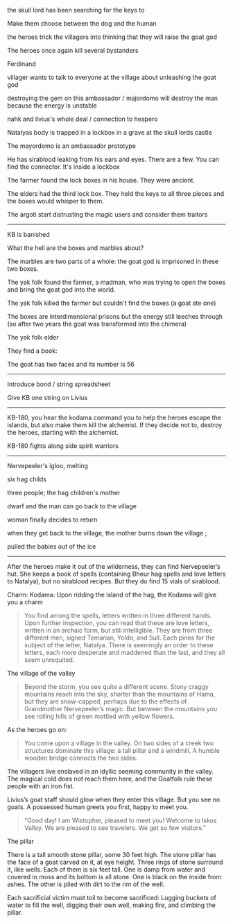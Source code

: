 


the skull lord has been searching for the keys to 

Make them choose between the dog and the human

the heroes trick the villagers into thinking that they will raise the goat god 


The heroes once again kill several bystanders 

Ferdinand 

villager wants to talk to everyone at the village about unleashing the goat god 


destroying the gem on this ambassador / majordomo will destroy the man because the energy is unstable 

nahk  and livius's whole deal / connection to hespero 

Natalyas body is trapped in a lockbox in a grave at the skull lords castle 

The mayordomo is an ambassador prototype 

He has sirablood leaking from his ears and eyes. There are a few. You can find the connector. It's inside a lockbox 

The farmer found the lock boxes in his house. They were ancient. 

The elders had the third lock box. They held the keys to all three pieces and the boxes would whisper to them. 

The argoti start distrusting the magic users and consider them traitors 

---------

KB is banished

What the hell are the boxes and marbles about? 

The marbles are two parts of a whole: the goat god is imprisoned in these two boxes. 

The yak folk found the farmer, a madman, who was trying to open the boxes and bring the goat god into the world. 

The yak folk killed the farmer but couldn't find the boxes (a goat ate one)

The boxes are interdimensional prisons but the energy still leeches through (so after two years the goat was transformed into the chimera)

The yak folk elder 

They find a book: 

The goat has two faces and its number is 56

-----
Introduce bond / string spreadsheet

Give KB one string on Livius



----

KB-180, you hear the kodama command you to help the heroes escape the islands, but also make them kill the alchemist. If they decide not to, destroy the heroes, starting with the alchemist. 


KB-180 fights along side spirit warriors 

---


Nervepeeler's igloo, melting 

six hag childs 


three people; the hag children's mother

dwarf and the man can go back to the village

woman finally decides to return



when they get back to the village, the mother burns down the village ; 

pulled the babies out of the ice 

---

After the heroes make it out of the wilderness, they can find Nervepeeler’s hut. She keeps a book of spells (containing Bheur hag spells and love letters to Natalya), but no sirablood recipes. But they do find 15 vials of sirablood. 

Charm: Kodama: Upon ridding the island of the hag, the Kodama will give you a charm 

> You find among the spells, letters written in three different hands. Upon further inspection, you can read that these are love letters, written in an archaic form, but still intelligible. They are from three different men, signed Temarian, Yoldo, and Sull. Each pines for the subject of the letter, Natalya. There is seemingly an order to these letters, each more desperate and maddened than the last, and they all seem unrequited. 

The village of the valley

> Beyond the storm, you see quite a different scene. Stony craggy mountains reach into the sky, shorter than the mountains of Hama, but they are snow-capped, perhaps due to the effects of Grandmother Nervepeeler’s magic. But between the mountains you see rolling hills of green mottled with yellow flowers. 

As the heroes go on: 

> You come upon a village in the valley. On two sides of a creek two structures dominate this village: a tall pillar and a windmill. A humble wooden bridge connects the two sides. 

The villagers live enslaved in an idyllic seeming community in the valley. The magical cold does not reach them here, and the Goatfolk rule these people with an iron fist.



Livius’s goat staff should glow when they enter this village. But you see no goats.
A possessed human greets you first, happy to meet you. 

> “Good day! I am Wistopher, pleased to meet you! Welcome to Iskos Valley. We are pleased to see travelers. We get so few visitors.”

The pillar

There is a tall smooth stone pillar, some 30 feet high. The stone pillar has the face of a goat carved on it, at eye height. Three rings of stone surround it, like wells. Each of them is six feet tall. One is damp from water and covered in moss and its bottom is all stone. One is black on the inside from ashes. The other is piled with dirt to the rim of the well. 

Each sacrificial victim must toil to become sacrificed: Lugging buckets of water to fill the well, digging their own well, making fire, and climbing the pillar. 